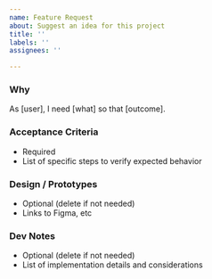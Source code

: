 ```yaml
---
name: Feature Request
about: Suggest an idea for this project
title: ''
labels: ''
assignees: ''

---
```


### Why
As [user], I need [what] so that [outcome].

### Acceptance Criteria
- Required
- List of specific steps to verify expected behavior

### Design / Prototypes
- Optional (delete if not needed)
- Links to Figma, etc

### Dev Notes
- Optional (delete if not needed)
- List of implementation details and considerations
